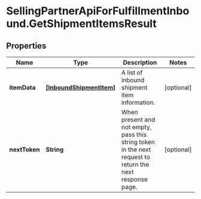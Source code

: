 # SellingPartnerApiForFulfillmentInbound.GetShipmentItemsResult

## Properties

Name | Type | Description | Notes
------------ | ------------- | ------------- | -------------
**itemData** | [**[InboundShipmentItem]**](InboundShipmentItem.md) | A list of inbound shipment item information. | [optional] 
**nextToken** | **String** | When present and not empty, pass this string token in the next request to return the next response page. | [optional] 


